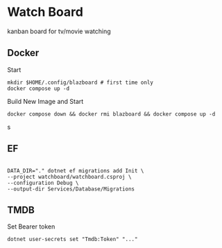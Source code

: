 # Watch Board

kanban board for tv/movie watching

## Docker

Start

```shell
mkdir $HOME/.config/blazboard # first time only
docker compose up -d
```

Build New Image and Start

```shell
docker compose down && docker rmi blazboard && docker compose up -d
```
s
## EF

```shell

DATA_DIR="." dotnet ef migrations add Init \
--project watchboard/watchboard.csproj \
--configuration Debug \
--output-dir Services/Database/Migrations
```

## TMDB

Set Bearer token

`dotnet user-secrets set "Tmdb:Token" "..."`
